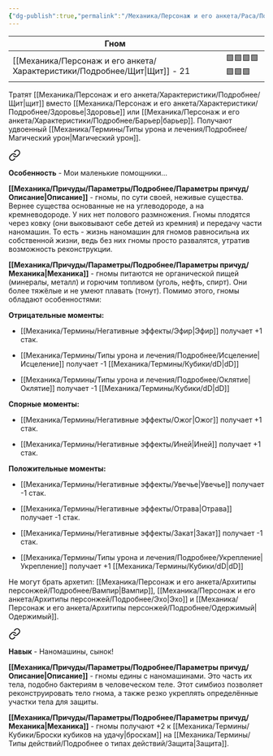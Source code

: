 ```yaml
---
{"dg-publish":true,"permalink":"/Механика/Персонаж и его анкета/Раса/Подробнее/Гном/","noteIcon":"","created":"2025-08-21T13:47:53.008+03:00","updated":"2025-09-04T07:48:11.849+03:00"}
---
```




| Гном   |     |  
| ------------ | --- | 
| [[Механика/Персонаж и его анкета/Характеристики/Подробнее/Щит\|Щит]] - 21 | 🟩🟩🟩🟩🟩🟩🟩  | 

Тратят [[Механика/Персонаж и его анкета/Характеристики/Подробнее/Щит\|щит]] вместо [[Механика/Персонаж и его анкета/Характеристики/Подробнее/Здоровье\|Здоровье]] или [[Механика/Персонаж и его анкета/Характеристики/Подробнее/Барьер\|барьер]]. Получают удвоенный [[Механика/Термины/Типы урона и лечения/Подробнее/Магический урон\|Магический урон]].



<div class="transclusion internal-embed is-loaded"><a class="markdown-embed-link" href="/Механика/Персонаж и его анкета/Особенности расы/Мои маленькие помощники/" aria-label="Open link"><svg xmlns="http://www.w3.org/2000/svg" width="24" height="24" viewBox="0 0 24 24" fill="none" stroke="currentColor" stroke-width="2" stroke-linecap="round" stroke-linejoin="round" class="svg-icon lucide-link"><path d="M10 13a5 5 0 0 0 7.54.54l3-3a5 5 0 0 0-7.07-7.07l-1.72 1.71"></path><path d="M14 11a5 5 0 0 0-7.54-.54l-3 3a5 5 0 0 0 7.07 7.07l1.71-1.71"></path></svg></a><div class="markdown-embed">






**Особенность** - Мои маленькие помощники…

**[[Механика/Причуды/Параметры/Подробнее/Параметры причуд/Описание\|Описание]]** - гномы, по сути своей, неживые существа. Вернее существа основанные не на углеводороде, а на кремневодороде. У них нет полового размножения. Гномы плодятся через ковку (они выковывают себе детей из кремния) и передачу части наномашин. То есть - жизнь наномашин для гномов равносильна их собственной жизни, ведь без них гномы просто развалятся, утратив возможность реконструкции. 

**[[Механика/Причуды/Параметры/Подробнее/Параметры причуд/Механика\|Механика]]** - гномы питаются не органической пищей (минералы, металл) и горючим топливом (уголь, нефть, спирт).  Они более тяжёлые и не умеют плавать (тонут). Помимо этого, гномы обладают особенностями: 

**Отрицательные моменты:**
- [[Механика/Термины/Негативные эффекты/Эфир\|Эфир]] получает +1 стак.

- [[Механика/Термины/Типы урона и лечения/Подробнее/Исцеление\|Исцеление]] получает -1 [[Механика/Термины/Кубики/dD\|dD]]

- [[Механика/Термины/Типы урона и лечения/Подробнее/Оклятие\|Оклятие]] получает -1 [[Механика/Термины/Кубики/dD\|dD]]


**Спорные моменты:**

- [[Механика/Термины/Негативные эффекты/Ожог\|Ожог]] получает +1 стак.

- [[Механика/Термины/Негативные эффекты/Иней\|Иней]] получает +1 стак.


**Положительные моменты:**
- [[Механика/Термины/Негативные эффекты/Увечье\|Увечье]] получает -1 стак.

- [[Механика/Термины/Негативные эффекты/Отрава\|Отрава]] получает -1 стак.
- [[Механика/Термины/Негативные эффекты/Закат\|Закат]] получает -1 стак. 
- [[Механика/Термины/Типы урона и лечения/Подробнее/Укрепление\|Укрепление]] получает +1 [[Механика/Термины/Кубики/dD\|dD]]


Не могут брать архетип: [[Механика/Персонаж и его анкета/Архитипы персонжей/Подробнее/Вампир\|Вампир]], [[Механика/Персонаж и его анкета/Архитипы персонжей/Подробнее/Эхо\|Эхо]] и [[Механика/Персонаж и его анкета/Архитипы персонжей/Подробнее/Одержимый\|Одержимый]]. 


</div></div>




<div class="transclusion internal-embed is-loaded"><a class="markdown-embed-link" href="/Механика/Персонаж и его анкета/Особенности расы/Наномашины, сынок!/" aria-label="Open link"><svg xmlns="http://www.w3.org/2000/svg" width="24" height="24" viewBox="0 0 24 24" fill="none" stroke="currentColor" stroke-width="2" stroke-linecap="round" stroke-linejoin="round" class="svg-icon lucide-link"><path d="M10 13a5 5 0 0 0 7.54.54l3-3a5 5 0 0 0-7.07-7.07l-1.72 1.71"></path><path d="M14 11a5 5 0 0 0-7.54-.54l-3 3a5 5 0 0 0 7.07 7.07l1.71-1.71"></path></svg></a><div class="markdown-embed">




**Навык** - Наномашины, сынок! 

**[[Механика/Причуды/Параметры/Подробнее/Параметры причуд/Описание\|Описание]]** - гномы едины с наномашинами. Это часть их тела, подобно бактериям в человеческом теле. Этот симбиоз позволяет реконструировать тело гнома, а также резко укреплять определённые участки тела для защиты. 

**[[Механика/Причуды/Параметры/Подробнее/Параметры причуд/Механика\|Механика]]** - гномы получают +2 к [[Механика/Термины/Кубики/Броски кубиков на удачу\|броскам]] на [[Механика/Термины/Типы действий/Подробнее о типах действий/Защита\|Защита]].

</div></div>
